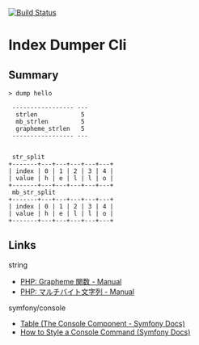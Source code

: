 [![Build Status](https://travis-ci.org/mitsuru793/php-index-dump-cli.svg?branch=master)](https://travis-ci.org/mitsuru793/php-index-dump-cli)

# Index Dumper Cli

## Summary

```
> dump hello

 ----------------- ---
  strlen            5
  mb_strlen         5
  grapheme_strlen   5
 ----------------- ---


 str_split
+-------+---+---+---+---+---+
| index | 0 | 1 | 2 | 3 | 4 |
| value | h | e | l | l | o |
+-------+---+---+---+---+---+
 mb_str_split
+-------+---+---+---+---+---+
| index | 0 | 1 | 2 | 3 | 4 |
| value | h | e | l | l | o |
+-------+---+---+---+---+---+
```

## Links

string
* [PHP: Grapheme 関数 \- Manual](https://www.php.net/manual/ja/ref.intl.grapheme.php)
* [PHP: マルチバイト文字列 \- Manual](https://www.php.net/manual/ja/book.mbstring.php)

symfony/console
* [Table \(The Console Component \- Symfony Docs\)](https://symfony.com/doc/current/components/console/helpers/table.html)
* [How to Style a Console Command \(Symfony Docs\)](https://symfony.com/doc/current/console/style.html)